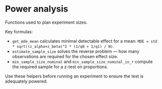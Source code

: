 # Power analysis

Functions used to plan experiment sizes.

Key formulas:

* `get_mde_mean` calculates minimal detectable effect for a mean: `MDE = std * sqrt((z_alpha+z_beta)^2 * (1/q0 + 1/q1) / N)`.
* `estimate_sample_size` solves the reverse problem — how many observations are required for the chosen effect size.
* `min_sample_size_nominal` and `min_sample_size_nominal_in_r` compute the required sample for a z-test on proportions.

Use these helpers before running an experiment to ensure the test is adequately powered.
